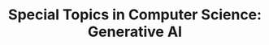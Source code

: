 ---
title: "Special Topics in Computer Science: Generative AI"
collection: teaching
type: "Undergraduate course"
# permalink: /teaching/2014-spring-teaching-1
venue: "Texas Tech University, Computer Science"
# date: 2014-01-01
location: "Lubbock, Texas"
---